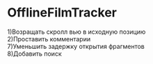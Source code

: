 # OfflineFilmTracker

1)Возращать скролл вью в исходную позицию  
2)Проставить комментарии  
7)Уменьшить задержку открытия фрагментов  
8)Добавить поиск  
